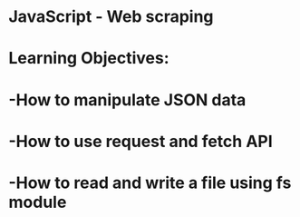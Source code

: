 # JavaScript - Web scraping
# Learning Objectives:
#	-How to manipulate JSON data
#	-How to use request and fetch API
#	-How to read and write a file using fs module

